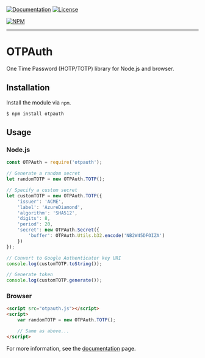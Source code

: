 [![Documentation](https://doc.esdoc.org/github.com/zant95/otpauth/badge.svg)](https://doc.esdoc.org/github.com/zant95/otpauth/)
[![License](https://img.shields.io/github/license/zant95/otpauth.svg)](LICENSE.md)

[![NPM](https://nodei.co/npm/otpauth.png)](https://www.npmjs.com/package/otpauth)

***

# OTPAuth
One Time Password (HOTP/TOTP) library for Node.js and browser.

## Installation
Install the module via `npm`.

```
$ npm install otpauth
```

## Usage

### Node.js
```javascript
const OTPAuth = require('otpauth');

// Generate a random secret
let randomTOTP = new OTPAuth.TOTP();

// Specify a custom secret
let customTOTP = new OTPAuth.TOTP({
	'issuer': 'ACME',
	'label': 'AzureDiamond',
	'algorithm': 'SHA512',
	'digits': 8,
	'period': 20,
	'secret': new OTPAuth.Secret({
		'buffer': OTPAuth.Utils.b32.encode('NB2W45DFOIZA')
	})
});

// Convert to Google Authenticator key URI
console.log(customTOTP.toString());

// Generate token
console.log(customTOTP.generate());

```

### Browser
```html
<script src="otpauth.js"></script>
<script>
	var randomTOTP = new OTPAuth.TOTP();

	// Same as above...
</script>
```

For more information, see the [documentation](https://doc.esdoc.org/github.com/zant95/otpauth/) page.

